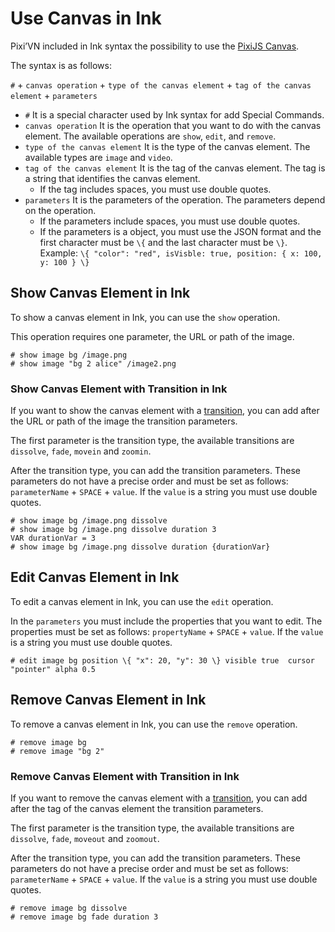 # Use Canvas in Ink

Pixi’VN included in Ink syntax the possibility to use the [PixiJS Canvas](/start/canvas.md).

The syntax is as follows:

`#` + `canvas operation` + `type of the canvas element` + `tag of the canvas element` + `parameters`

* `#` It is a special character used by Ink syntax for add Special Commands.
* `canvas operation` It is the operation that you want to do with the canvas element. The available operations are `show`, `edit`, and `remove`.
* `type of the canvas element` It is the type of the canvas element. The available types are `image` and `video`.
* `tag of the canvas element` It is the tag of the canvas element. The tag is a string that identifies the canvas element.
  * If the tag includes spaces, you must use double quotes.
* `parameters` It is the parameters of the operation. The parameters depend on the operation.
  * If the parameters include spaces, you must use double quotes.
  * If the parameters is a object, you must use the JSON format and the first character must be `\{` and the last character must be `\}`. Example: `\{ "color": "red", isVisble: true, position: { x: 100, y: 100 } \}`

## Show Canvas Element in Ink

To show a canvas element in Ink, you can use the `show` operation.

This operation requires one parameter, the URL or path of the image.

```ink
# show image bg /image.png
# show image "bg 2 alice" /image2.png
```

### Show Canvas Element with Transition in Ink

If you want to show the canvas element with a [transition](/start/transition.md), you can add after the URL or path of the image the transition parameters.

The first parameter is the transition type, the available transitions are `dissolve`, `fade`, `movein` and `zoomin`.

After the transition type, you can add the transition parameters. These parameters do not have a precise order and must be set as follows: `parameterName` + `SPACE` + `value`. If the `value` is a string you must use double quotes.

```ink
# show image bg /image.png dissolve
# show image bg /image.png dissolve duration 3
VAR durationVar = 3
# show image bg /image.png dissolve duration {durationVar}
```

## Edit Canvas Element in Ink

To edit a canvas element in Ink, you can use the `edit` operation.

In the `parameters` you must include the properties that you want to edit. The properties must be set as follows: `propertyName` + `SPACE` + `value`. If the `value` is a string you must use double quotes.

```ink
# edit image bg position \{ "x": 20, "y": 30 \} visible true  cursor "pointer" alpha 0.5 
```

## Remove Canvas Element in Ink

To remove a canvas element in Ink, you can use the `remove` operation.

```ink
# remove image bg
# remove image "bg 2"
```

### Remove Canvas Element with Transition in Ink

If you want to remove the canvas element with a [transition](/start/transition.md), you can add after the tag of the canvas element the transition parameters.

The first parameter is the transition type, the available transitions are `dissolve`, `fade`, `moveout` and `zoomout`.

After the transition type, you can add the transition parameters. These parameters do not have a precise order and must be set as follows: `parameterName` + `SPACE` + `value`. If the `value` is a string you must use double quotes.

```ink
# remove image bg dissolve
# remove image bg fade duration 3
```
